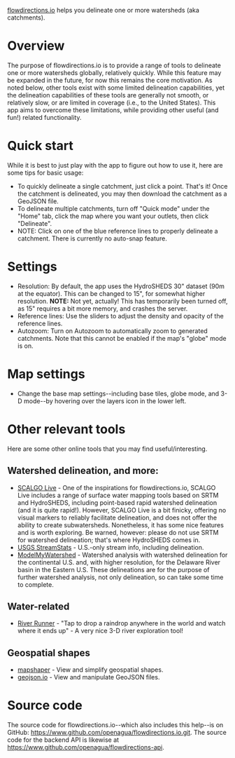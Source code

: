 [flowdirections.io](https://flowdirections.io) helps you delineate one or more watersheds (aka catchments).

# Overview

The purpose of flowdirections.io is to provide a range of tools to delineate one or more watersheds globally, relatively quickly. While this feature may be expanded in the future, for now this remains the core motivation. As noted below, other tools exist with some limited delineation capabilities, yet the delineation capabilities of these tools are generally not smooth, or relatively slow, or are limited in coverage (i.e., to the United States). This app aims to overcome these limitations, while providing other useful (and fun!) related functionality.

# Quick start

While it is best to just play with the app to figure out how to use it, here are some tips for basic usage:

* To quickly delineate a single catchment, just click a point. That's it! Once the catchment is delineated, you may then download the catchment as a GeoJSON file.
* To delineate multiple catchments, turn off "Quick mode" under the "Home" tab, click the map where you want your outlets, then click "Delineate".
* NOTE: Click on one of the blue reference lines to properly delineate a catchment. There is currently no auto-snap feature.

# Settings

* Resolution: By default, the app uses the HydroSHEDS 30" dataset (90m at the equator). This can be changed to 15", for somewhat higher resolution. **NOTE:** Not yet, actually! This has temporarily been turned off, as 15" requires a bit more memory, and crashes the server.
* Reference lines: Use the sliders to adjust the density and opacity of the reference lines.
* Autozoom: Turn on Autozoom to automatically zoom to generated catchments. Note that this cannot be enabled if the map's "globe" mode is on.

# Map settings

* Change the base map settings--including base tiles, globe mode, and 3-D mode--by hovering over the layers icon in the lower left.

# Other relevant tools

Here are some other online tools that you may find useful/interesting.

## Watershed delineation, and more:
* [SCALGO Live](https://scalgo.com/live/global) - One of the inspirations for flowdirections.io, SCALGO Live includes a range of surface water mapping tools based on SRTM and HydroSHEDS, including point-based rapid watershed delineation (and it is quite rapid!). However, SCALGO Live is a bit finicky, offering no visual markers to reliably facilitate delineation, and does not offer the ability to create subwatersheds. Nonetheless, it has some nice features and is worth exploring. Be warned, however: please do not use SRTM for watershed delineation; that's where HydroSHEDS comes in.
* [USGS StreamStats](https://streamstats.usgs.gov/ss/) - U.S.-only stream info, including delineation.
* [ModelMyWatershed](https://modelmywatershed.org/) - Watershed analysis with watershed delineation for the continental U.S. and, with higher resolution, for the Delaware River basin in the Eastern U.S. These delineations are for the purpose of further watershed analysis, not only delineation, so can take some time to complete.

## Water-related

* [River Runner](https://river-runner-global.samlearner.com/) - "Tap to drop a raindrop anywhere in the world and watch where it ends up" - A very nice 3-D river exploration tool!

## Geospatial shapes

* [mapshaper](https://www.mapshaper.org) - View and simplify geospatial shapes.
* [geojson.io](https://www.geojson.io) - View and manipulate GeoJSON files.

# Source code

The source code for flowdirections.io--which also includes this help--is on GitHub: https://www.github.com/openagua/flowdirections.io.git. The source code for the backend API is likewise at https://www.github.com/openagua/flowdirections-api.
